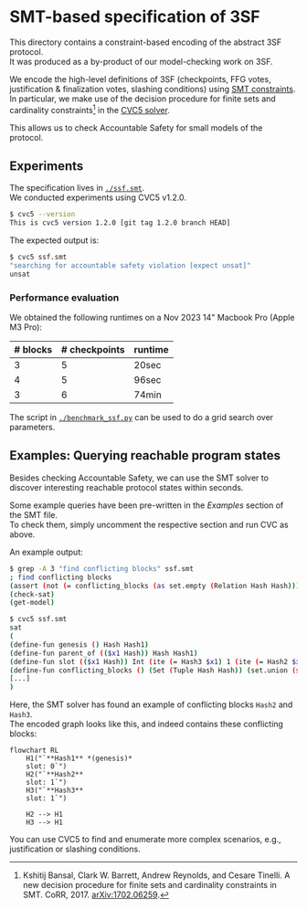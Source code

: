 # SMT-based specification of 3SF

This directory contains a constraint-based encoding of the abstract 3SF protocol.  
It was produced as a by-product of our model-checking work on 3SF.

We encode the high-level definitions of 3SF (checkpoints, FFG votes,
justification & finalization votes, slashing conditions) using [SMT constraints][SMT].
In particular, we make use of the decision procedure for finite sets and
cardinality constraints[^1] in the [CVC5 solver][CVC5].

This allows us to check Accountable Safety for small models of the protocol.

## Experiments

The specification lives in [`./ssf.smt`](./ssf.smt).  
We conducted experiments using CVC5 v1.2.0.

```sh
$ cvc5 --version
This is cvc5 version 1.2.0 [git tag 1.2.0 branch HEAD]
```

The expected output is:

```sh
$ cvc5 ssf.smt
"searching for accountable safety violation [expect unsat]"
unsat
```

### Performance evaluation

We obtained the following runtimes on a Nov 2023 14" Macbook Pro (Apple M3 Pro):

| # blocks | # checkpoints | runtime |
|----------|---------------|---------|
|   3      |      5        |  20sec  |
|   4      |      5        |  96sec  |
|   3      |      6        |  74min  |

The script in [`./benchmark_ssf.py`](./benchmark_ssf.py) can be used to do a grid search over parameters.

## Examples: Querying reachable program states

Besides checking Accountable Safety, we can use the SMT solver to discover interesting reachable protocol states within seconds.

Some example queries have been pre-written in the *Examples* section of the SMT file.  
To check them, simply uncomment the respective section and run CVC as above.

An example output:

```sh
$ grep -A 3 "find conflicting blocks" ssf.smt
; find conflicting blocks
(assert (not (= conflicting_blocks (as set.empty (Relation Hash Hash)))))
(check-sat)
(get-model)

$ cvc5 ssf.smt
sat
(
(define-fun genesis () Hash Hash1)
(define-fun parent_of (($x1 Hash)) Hash Hash1)
(define-fun slot (($x1 Hash)) Int (ite (= Hash3 $x1) 1 (ite (= Hash2 $x1) 1 0)))
(define-fun conflicting_blocks () (Set (Tuple Hash Hash)) (set.union (set.singleton (tuple Hash3 Hash2)) (set.singleton (tuple Hash2 Hash3))))
[...]
)
```

Here, the SMT solver has found an example of conflicting blocks `Hash2` and `Hash3`.  
The encoded graph looks like this, and indeed contains these conflicting blocks:

```mermaid
flowchart RL
    H1("`**Hash1** *(genesis)*
    slot: 0`")
    H2("`**Hash2**
    slot: 1`")
    H3("`**Hash3**
    slot: 1`")

    H2 --> H1
    H3 --> H1
```

You can use CVC5 to find and enumerate more complex scenarios, e.g.,
justification or slashing conditions.

[CVC5]: https://cvc5.github.io/
[SMT]: https://en.wikipedia.org/wiki/Satisfiability_modulo_theories

[^1]: Kshitij Bansal, Clark W. Barrett, Andrew Reynolds, and Cesare Tinelli. A new decision procedure for finite sets and cardinality constraints in SMT. CoRR, 2017. [arXiv:1702.06259](https://arxiv.org/abs/1702.06259).
